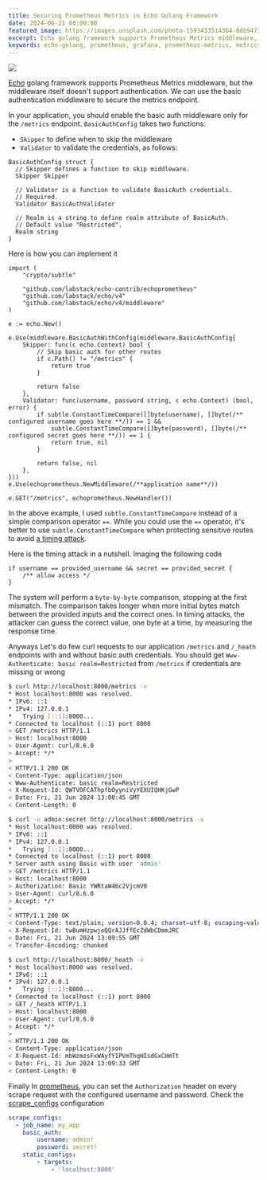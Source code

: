 ```yaml
---
title: Securing Prometheus Metrics in Echo Golang Framework
date: 2024-06-21 00:00:00
featured_image: https://images.unsplash.com/photo-1593433514364-8db94732d06d?q=75&fm=jpg&w=1000&fit=max
excerpt: Echo golang framework supports Prometheus Metrics middleware, but the middleware itself doesn't support authentication. We can use the basic authentication middleware to secure the metrics endpoint.
keywords: echo-golang, prometheus, grafana, prometheus-metrics, metrics
---
```


![](https://images.unsplash.com/photo-1593433514364-8db94732d06d?q=75&fm=jpg&w=1000&fit=max)

[Echo](https://echo.labstack.com/) golang framework supports Prometheus Metrics middleware, but the middleware itself doesn't support authentication. We can use the basic authentication middleware to secure the metrics endpoint.

In your application, you should enable the basic auth middleware only for the `/metrics` endpoint. `BasicAuthConfig` takes two functions:

- `Skipper` to define when to skip the middleware
- `Validator` to validate the credentials, as follows:

```golang
BasicAuthConfig struct {
  // Skipper defines a function to skip middleware.
  Skipper Skipper

  // Validator is a function to validate BasicAuth credentials.
  // Required.
  Validator BasicAuthValidator

  // Realm is a string to define realm attribute of BasicAuth.
  // Default value "Restricted".
  Realm string
}
```

Here is how you can implement it

```golang
import (
    "crypto/subtle"

    "github.com/labstack/echo-contrib/echoprometheus"
    "github.com/labstack/echo/v4"
    "github.com/labstack/echo/v4/middleware"
)

e := echo.New()

e.Use(middleware.BasicAuthWithConfig(middleware.BasicAuthConfig{
    Skipper: func(c echo.Context) bool {
        // Skip basic auth for other routes
        if c.Path() != "/metrics" {
            return true
        }

        return false
    },
    Validator: func(username, password string, c echo.Context) (bool, error) {
        if subtle.ConstantTimeCompare([]byte(username), []byte(/** configured username goes here **/)) == 1 &&
            subtle.ConstantTimeCompare([]byte(password), []byte(/** configured secret goes here **/)) == 1 {
            return true, nil
        }

        return false, nil
    },
}))
e.Use(echoprometheus.NewMiddleware(/**application name**/))

e.GET("/metrics", echoprometheus.NewHandler())
```

In the above example, I used `subtle.ConstantTimeCompare` instead of a simple comparison operator `==`. While you could use the `==` operator, it's better to use `subtle.ConstantTimeCompare` when protecting sensitive routes to avoid [a timing attack](https://en.wikipedia.org/wiki/Timing_attack).

Here is the timing attack in a nutshell. Imaging the following code

```golang
if username == provided_username && secret == provided_secret {
    /** allow access */
}
```

The system will perform a `byte-by-byte` comparison, stopping at the first mismatch. The comparison takes longer when more initial bytes match between the provided inputs and the correct ones. In timing attacks, the attacker can guess the correct value, one byte at a time, by measuring the response time.

Anyways Let's do few curl requests to our application `/metrics` and `/_heath` endpoints with and without basic auth credentials. You should get `Www-Authenticate: basic realm=Restricted` from `/metrics` if credentials are missing or wrong

```bash
$ curl http://localhost:8000/metrics -v
* Host localhost:8000 was resolved.
* IPv6: ::1
* IPv4: 127.0.0.1
*   Trying [::1]:8000...
* Connected to localhost (::1) port 8000
> GET /metrics HTTP/1.1
> Host: localhost:8000
> User-Agent: curl/8.6.0
> Accept: */*
>
< HTTP/1.1 200 OK
< Content-Type: application/json
< Www-Authenticate: basic realm=Restricted
< X-Request-Id: QWTVOFCAThpfbOyyniVyYEXUIQHKjGwP
< Date: Fri, 21 Jun 2024 13:08:45 GMT
< Content-Length: 0

$ curl -u admin:secret http://localhost:8000/metrics -v
* Host localhost:8000 was resolved.
* IPv6: ::1
* IPv4: 127.0.0.1
*   Trying [::1]:8000...
* Connected to localhost (::1) port 8000
* Server auth using Basic with user 'admin'
> GET /metrics HTTP/1.1
> Host: localhost:8000
> Authorization: Basic YWRtaW46c2VjcmV0
> User-Agent: curl/8.6.0
> Accept: */*
>
< HTTP/1.1 200 OK
< Content-Type: text/plain; version=0.0.4; charset=utf-8; escaping=values
< X-Request-Id: twBumHzpwjeQQrAJJffEcZdWbCDmmJRC
< Date: Fri, 21 Jun 2024 13:09:55 GMT
< Transfer-Encoding: chunked

$ curl http://localhost:8000/_heath -v
* Host localhost:8000 was resolved.
* IPv6: ::1
* IPv4: 127.0.0.1
*   Trying [::1]:8000...
* Connected to localhost (::1) port 8000
> GET /_heath HTTP/1.1
> Host: localhost:8000
> User-Agent: curl/8.6.0
> Accept: */*
>
< HTTP/1.1 200 OK
< Content-Type: application/json
< X-Request-Id: mbWzmzsFxWAyfYIPVmThqHIsdGxCHmTt
< Date: Fri, 21 Jun 2024 13:09:33 GMT
< Content-Length: 0
```

Finally In [prometheus](https://prometheus.io/), you can set the `Authorization` header on every scrape request with the configured username and password. Check the [scrape_configs](https://prometheus.io/docs/prometheus/latest/configuration/configuration/#scrape_config) configuration

```yaml
scrape_configs:
  - job_name: my_app
    basic_auth:
        username: admin!
        password: secret!
    static_configs:
        - targets:
            - 'localhost:8000'
```
